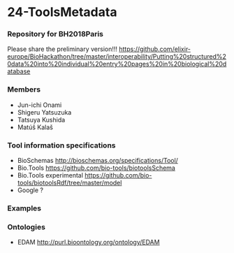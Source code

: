 # 24-ToolsMetadata

### Repository for BH2018Paris
 Please share the preliminary version!!!
 https://github.com/elixir-europe/BioHackathon/tree/master/interoperability/Putting%20structured%20data%20into%20individual%20entry%20pages%20in%20biological%20database
 
### Members
  * Jun-ichi Onami
  * Shigeru Yatsuzuka
  * Tatsuya Kushida
  * Matúš Kalaš

### Tool information specifications
  * BioSchemas http://bioschemas.org/specifications/Tool/
  * Bio.Tools https://github.com/bio-tools/biotoolsSchema
  * Bio.Tools experimental https://github.com/bio-tools/biotoolsRdf/tree/master/model
  * Google ?

### Examples

### Ontologies
  * EDAM http://purl.bioontology.org/ontology/EDAM


